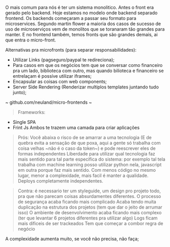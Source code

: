 O mais comum para nós é ter um sistema monolitico.
Antes o front era gerado pelo backend.
Hoje estamos no modelo onde backend separado frontend.
Os backends começaram a passar seu formato para microservices.
Segundo martin flower a maioria dos casos de sucesso de uso de microserviços vem de monolitos que se toranaram tão grandes para manter.
E no frontend também, temos fronts que são grandes demais, ai que entra o micro-front.

Alternativas pra microfronts (para separar responsabilidades):
 - Utilizar Links (pagseguro/paypal te redireciona);
 - Para casos em que os negócios tem que se conversar como financeiro pra um lado, biblioteca com outro, mas quando bilioteca e financeiro se entrelaçam é possíve utilizar iframes;
 - Encapsular as coisas com web components;
 - Server Side Rendering (Renderizar multiplos templates juntando tudo junto);

 ~ github.com/neuland/micro-frontends ~

 > Frameworks:
  - Single SPA
  - Frint Js
Ambos te trazem uma camada para criar aplicações

 > Prós:
  Você abaixa o risco de se amarrar a uma tecnologia (E de quebra evita a sensação de que poxa, aqui a gente só trabalha com coisa velhas ~não é o caso da token~) e pode reescrever eles de formas independentes
  Liberdade para utilizar qual tecnologia faz mais sentido para tal parte especifica do sistema: por exemplo tal tela trabalha com machine learning posso utilizar python nela, javascript em outra porque faz mais sentido.
  Com menos código no mesmo lugar, menor a complexidade, mais facil é manter a qualidade.
  Deploys completamente independentes.

 > Contra:
 é necessario ter um styleguide, um design pro projeto todo, pra que não parecam coisas absurdamentes diferentes.
 O processo de segurança acaba ficando mais complicado
 Acaba tendo muita duplicação na estrutura dos projetos (tem que dar o jeito de arrumar isso)
 O ambiente de desenvolvimento acaba ficando mais complexo (ter que levantar 6 projetos diferentes pra utilizar algo)
 Logs ficam mais dificeis de ser trackeados
 Tem que começar a combor regra de negócio

 A complexidade aumenta muito, se você não precisa, não faça;